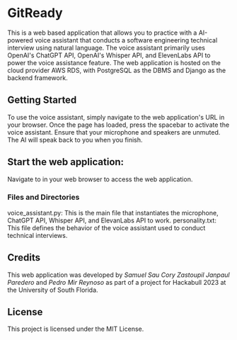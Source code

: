 # GitReady 
This is a web based application that allows you to practice with a AI-powered voice assistant that conducts a software engineering technical interview using natural language. The voice assistant primarily uses OpenAI's ChatGPT API, OpenAI's Whisper API, and ElevenLabs API to power the voice assistance feature. The web application is hosted on the cloud provider AWS RDS, with PostgreSQL as the DBMS and Django as the backend framework.

## Getting Started
To use the voice assistant, simply navigate to the web application's URL in your browser. Once the page has loaded, press the spacebar to activate the voice assistant. Ensure that your microphone and speakers are unmuted. The AI will speak back to you when you finish.

## Start the web application:
Navigate to <insertUrl> in your web browser to access the web application.

### Files and Directories
voice_assistant.py: This is the main file that instantiates the microphone, ChatGPT API, Whisper API, and ElevanLabs API to work.
personality.txt: This file defines the behavior of the  voice assistant used to conduct technical interviews.

## Credits
This web application was developed by *Samuel Sau* *Cory Zastoupil* *Janpaul Paredero* and *Pedro Mir Reynoso* as part of a project for Hackabull 2023 at the University of South Florida. 

## License
This project is licensed under the MIT License.
